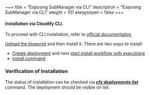 +++
title = "Exposing SubManager via CLI"
description = "Exposing SubManager via CLI"
weight = 101
alwaysopen = false
+++

#### Installation via Cloudify CLI.

To proceed with CLI installation, refer to [official documentation](https://docs.cloudify.co/latest/cli/orch_cli/).

[Upload the blueprint](https://docs.cloudify.co/latest/cli/orch_cli/blueprints/) and then install it.
There are two ways to install:
- [Create deployment](https://docs.cloudify.co/latest/cli/orch_cli/deployments/) and next [start install workflow with executions](https://docs.cloudify.co/latest/cli/orch_cli/executions/)
- [install command](https://docs.cloudify.co/latest/cli/orch_cli/install/)

### Verification of Installation
The status of installation can be checked via [***cfy deployments list***](https://docs.cloudify.co/latest/cli/orch_cli/deployments/) command.
The deployment should be visible on list.

